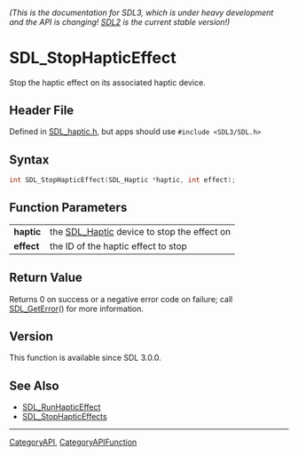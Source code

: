 ###### (This is the documentation for SDL3, which is under heavy development and the API is changing! [SDL2](https://wiki.libsdl.org/SDL2/) is the current stable version!)
# SDL_StopHapticEffect

Stop the haptic effect on its associated haptic device.

## Header File

Defined in [SDL_haptic.h](https://github.com/libsdl-org/SDL/blob/main/include/SDL3/SDL_haptic.h), but apps should use `#include <SDL3/SDL.h>`

## Syntax

```c
int SDL_StopHapticEffect(SDL_Haptic *haptic, int effect);

```

## Function Parameters

|                |                                                           |
| -------------- | --------------------------------------------------------- |
| **haptic**     | the [SDL_Haptic](SDL_Haptic) device to stop the effect on |
| **effect**     | the ID of the haptic effect to stop                       |

## Return Value

Returns 0 on success or a negative error code on failure; call
[SDL_GetError](SDL_GetError)() for more information.

## Version

This function is available since SDL 3.0.0.

## See Also

* [SDL_RunHapticEffect](SDL_RunHapticEffect)
* [SDL_StopHapticEffects](SDL_StopHapticEffects)

----
[CategoryAPI](CategoryAPI), [CategoryAPIFunction](CategoryAPIFunction)

